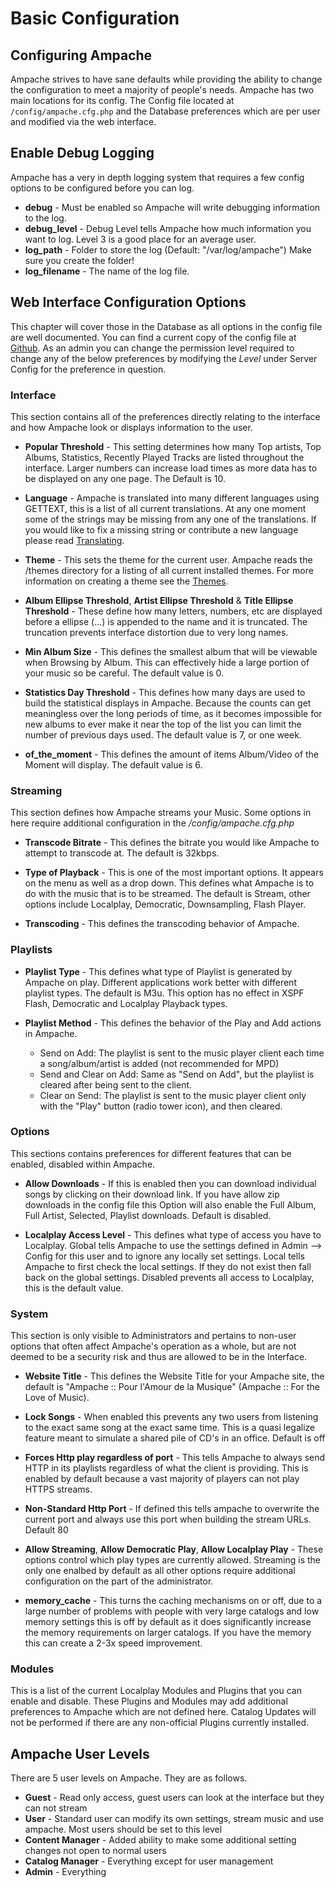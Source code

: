 # Basic Configuration

## Configuring Ampache

Ampache strives to have sane defaults while providing the ability to change the configuration to meet a majority of people's needs. Ampache has two main locations for its config. The Config file located at ```/config/ampache.cfg.php``` and the Database preferences which are per user and modified via the web interface.

## Enable Debug Logging

Ampache has a very in depth logging system that requires a few config options to be configured before you can log.

* **debug** - Must be enabled so Ampache will write debugging information to the log.
* **debug_level** - Debug Level tells Ampache how much information you want to log. Level 3 is a good place for an average user.
* **log_path** - Folder to store the log (Default: "/var/log/ampache") Make sure you create the folder!
* **log_filename** - The name of the log file.

## Web Interface Configuration Options

This chapter will cover those in the Database as all options in the config file are well documented. You can find a current copy of the config file at [Github](https://github.com/ampache/ampache/raw/master/config/ampache.cfg.php.dist). As an admin you can change the permission level required to change any of the below preferences by modifying the _Level_ under Server Config for the preference in question.

### Interface

This section contains all of the preferences directly relating to the interface and how Ampache look or displays information to the user.

* **Popular Threshold** - This setting determines how many Top artists, Top Albums, Statistics, Recently Played Tracks are listed throughout the interface. Larger numbers can increase load times as more data has to be displayed on any one page. The Default is 10.
* **Language** - Ampache is translated into many different languages using GETTEXT, this is a list of all current translations. At any one moment some of the strings may be missing from any one of the translations. If you would like to fix a missing string or contribute a new language please read [Translating](https://github.com/ampache/ampache/blob/master/locale/base/TRANSLATIONS).

* **Theme** - This sets the theme for the current user. Ampache reads the /themes directory for a listing of all current installed themes. For more information on creating a theme see the [Themes](https://github.com/ampache/ampache/wiki/Themes).

* **Album Ellipse Threshold**, **Artist Ellipse Threshold** & **Title Ellipse Threshold** - These define how many letters, numbers, etc are displayed before a ellipse (...) is appended to the name and it is truncated. The truncation prevents interface distortion due to very long names.

* **Min Album Size** - This defines the smallest album that will be viewable when Browsing by Album. This can effectively hide a large portion of your music so be careful. The default value is 0.

* **Statistics Day Threshold** - This defines how many days are used to build the statistical displays in Ampache. Because the counts can get meaningless over the long periods of time, as it becomes impossible for new albums to ever make it near the top of the list you can limit the number of previous days used. The default value is 7, or one week.

* **of_the_moment** - This defines the amount of items Album/Video of the Moment will display. The default value is 6.

### Streaming

This section defines how Ampache streams your Music. Some options in here require additional configuration in the _/config/ampache.cfg.php_

* **Transcode Bitrate** - This defines the bitrate you would like Ampache to attempt to transcode at. The default is 32kbps.

* **Type of Playback** - This is one of the most important options. It appears on the menu as well as a drop down. This defines what Ampache is to do with the music that is to be streamed. The default is Stream, other options include Localplay, Democratic, Downsampling, Flash Player.

* **Transcoding** - This defines the transcoding behavior of Ampache.

### Playlists

* **Playlist Type** - This defines what type of Playlist is generated by Ampache on play. Different applications work better with different playlist types. The default is M3u. This option has no effect in XSPF Flash, Democratic and Localplay Playback types.

* **Playlist Method** - This defines the behavior of the Play and Add actions in Ampache.
  * Send on Add: The playlist is sent to the music player client each time a song/album/artist is added (not recommended for MPD)
  * Send and Clear on Add: Same as "Send on Add", but the playlist is cleared after being sent to the client.
  * Clear on Send: The playlist is sent to the music player client only with the "Play" button (radio tower icon), and then cleared.

### Options

This sections contains preferences for different features that can be enabled, disabled within Ampache.

* **Allow Downloads** - If this is enabled then you can download individual songs by clicking on their download link. If you have allow zip downloads in the config file this Option will also enable the Full Album, Full Artist, Selected, Playlist downloads. Default is disabled.

* **Localplay Access Level** - This defines what type of access you have to Localplay. Global tells Ampache to use the settings defined in Admin --> Config for this user and to ignore any locally set settings. Local tells Ampache to first check the local settings. If they do not exist then fall back on the global settings. Disabled prevents all access to Localplay, this is the default value.

### System

This section is only visible to Administrators and pertains to non-user options that often affect Ampache's operation as a whole, but are not deemed to be a security risk and thus are allowed to be in the Interface.

* **Website Title** - This defines the Website Title for your Ampache site, the default is "Ampache :: Pour l'Amour de la Musique" (Ampache :: For the Love of Music).

* **Lock Songs** - When enabled this prevents any two users from listening to the exact same song at the exact same time. This is a quasi legalize feature meant to simulate a shared pile of CD's in an office. Default is off

* **Forces Http play regardless of port** - This tells Ampache to always send HTTP in its playlists regardless of what the client is providing. This is enabled by default because a vast majority of players can not play HTTPS streams.

* **Non-Standard Http Port** - If defined this tells ampache to overwrite the current port and always use this port when building the stream URLs. Default 80

* **Allow Streaming**, **Allow Democratic Play**, **Allow Localplay Play** - These options control which play types are currently allowed. Streaming is the only one enalbed by default as all other options require additional configuration on the part of the administrator.

* **memory_cache** - This turns the caching mechanisms on or off, due to a large number of problems with people with very large catalogs and low memory settings this is off by default as it does significantly increase the memory requirements on larger catalogs. If you have the memory this can create a 2-3x speed improvement.

### Modules

This is a list of the current Localplay Modules and Plugins that you can enable and disable. These Plugins and Modules may add additional preferences to Ampache which are not defined here. Catalog Updates will not be performed if there are any non-official Plugins currently installed.

## Ampache User Levels

There are 5 user levels on Ampache. They are as follows.

* **Guest** - Read only access, guest users can look at the interface but they can not stream
* **User** - Standard user can modify its own settings, stream music and use ampache. Most users should be set to this level
* **Content Manager** - Added ability to make some additional setting changes not open to normal users
* **Catalog Manager** - Everything except for user management
* **Admin** - Everything
